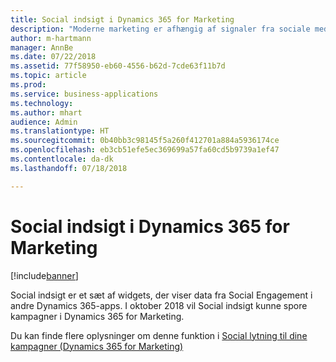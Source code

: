 ```yaml
---
title: Social indsigt i Dynamics 365 for Marketing
description: "Moderne marketing er afhængig af signaler fra sociale medier for at få et tættere kundeengagement."
author: m-hartmann
manager: AnnBe
ms.date: 07/22/2018
ms.assetid: 77f58950-eb60-4556-b62d-7cde63f11b7d
ms.topic: article
ms.prod: 
ms.service: business-applications
ms.technology: 
ms.author: mhart
audience: Admin
ms.translationtype: HT
ms.sourcegitcommit: 0b40bb3c98145f5a260f412701a884a5936174ce
ms.openlocfilehash: eb3cb51efe5ec369699a57fa60cd5b9739a1ef47
ms.contentlocale: da-dk
ms.lasthandoff: 07/18/2018

---
```

#  <a name="social-insights-in-dynamics-365-for-marketing"></a>Social indsigt i Dynamics 365 for Marketing
 
[!include[banner](../../includes/banner.md)]

Social indsigt er et sæt af widgets, der viser data fra Social Engagement i andre Dynamics 365-apps. I oktober 2018 vil Social indsigt kunne spore kampagner i Dynamics 365 for Marketing.

Du kan finde flere oplysninger om denne funktion i [Social lytning til dine kampagner (Dynamics 365 for Marketing)](../dynamics365-marketing/marketing/social-listening-campaigns.md)
